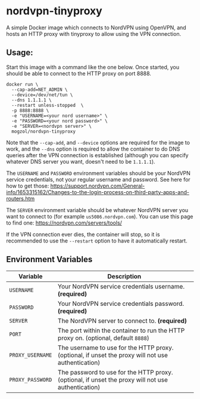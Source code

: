 # nordvpn-tinyproxy

A simple Docker image which connects to NordVPN using OpenVPN, and hosts an HTTP proxy with tinyproxy to allow using the VPN connection.

## Usage:

Start this image with a command like the one below. Once started, you should be able to connect to the HTTP proxy on port 8888.

```
docker run \
  --cap-add=NET_ADMIN \
  --device=/dev/net/tun \
  --dns 1.1.1.1 \
  --restart unless-stopped  \
  -p 8888:8888 \
  -e "USERNAME=<your nord username>" \
  -e "PASSWORD=<your nord password>" \
  -e "SERVER=<nordvpn server>" \
  mogzol/nordvpn-tinyproxy
```

Note that the `--cap-add`, and `--device` options are required for the image to work, and the `--dns` option is required to allow the container to do DNS queries after the VPN connection is established (although you can specify whatever DNS server you want, doesn't need to be `1.1.1.1`).

The `USERNAME` and `PASSWORD` environment variables should be your NordVPN service credentials, not your regular username and password. See here for how to get those: https://support.nordvpn.com/General-info/1653315162/Changes-to-the-login-process-on-third-party-apps-and-routers.htm

The `SERVER` environment variable should be whatever NordVPN server you want to connect to (for example `us5086.nordvpn.com`). You can use this page to find one: https://nordvpn.com/servers/tools/

If the VPN connection ever dies, the container will stop, so it is recommended to use the `--restart` option to have it automatically restart.

## Environment Variables

| Variable         | Description                                                                                        |
| ---------------- | -------------------------------------------------------------------------------------------------- |
| `USERNAME`       | Your NordVPN service credentials username. **(required)**                                          |
| `PASSWORD`       | Your NordVPN service credentials password. **(required)**                                          |
| `SERVER`         | The NordVPN server to connect to. **(required)**                                                   |
| `PORT`           | The port within the container to run the HTTP proxy on. (optional, default `8888`)                 |
| `PROXY_USERNAME` | The username to use for the HTTP proxy. (optional, if unset the proxy will not use authentication) |
| `PROXY_PASSWORD` | The password to use for the HTTP proxy. (optional, if unset the proxy will not use authentication) |
